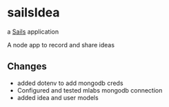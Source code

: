 # sailsIdea

a [Sails](http://sailsjs.org) application

A node app to record and share ideas







## Changes ##

  * added dotenv to add mongodb creds
  * Configured and tested mlabs mongodb connection
  * added idea and user models
  